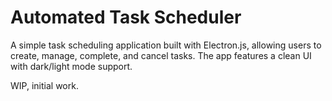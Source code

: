 # Automated Task Scheduler

A simple task scheduling application built with Electron.js, allowing users to create, manage, complete, and cancel tasks. The app features a clean UI with dark/light mode support.

WIP, initial work.
